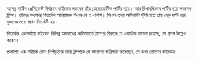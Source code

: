 আসন্ন মার্কিন প্রেসিডেন্ট নির্বাচনে বাইডেন লড়বেন তাঁর ডেমোক্রেটিক পার্টির হয়ে। আর রিপাবলিকান পার্টির হয়ে লড়বেন ট্রাম্প। তাঁদের মধ্যকার বিতর্কের আয়োজক সিএনএন ও এবিসি। সিএনএনের আটলান্টা স্টুডিওতে প্রায় দেড় ঘণ্টা ধরে দুজনের মধ্যে প্রথম বিতর্কটি হয়।

বিতর্কের একপর্যায়ে বাইডেন বিভিন্ন অপরাধের অভিযোগে ট্রাম্পের বিরুদ্ধে যে একাধিক মামলা রয়েছে, সে প্রসঙ্গ উল্লেখ করেন।

প্রকাশ্যে এক নারীকে যৌন নিপীড়নের দায়ে ট্রাম্পকে যে আদালত জরিমানা করেছেন, সে কথা তোলেন বাইডেন।
